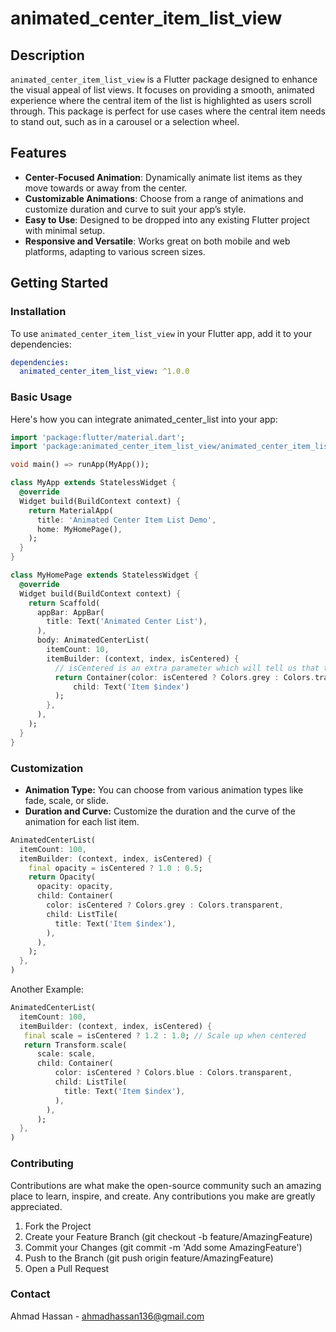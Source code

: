 # animated_center_item_list_view

## Description

`animated_center_item_list_view` is a Flutter package designed to enhance the visual appeal of list views. It
focuses on providing a smooth, animated experience where the central item of the list is highlighted
as users scroll through. This package is perfect for use cases where the central item needs to stand
out, such as in a carousel or a selection wheel.

## Features

- **Center-Focused Animation**: Dynamically animate list items as they move towards or away from the
  center.
- **Customizable Animations**: Choose from a range of animations and customize duration and curve to
  suit your app’s style.
- **Easy to Use**: Designed to be dropped into any existing Flutter project with minimal setup.
- **Responsive and Versatile**: Works great on both mobile and web platforms, adapting to various
  screen sizes.

## Getting Started

### Installation

To use `animated_center_item_list_view` in your Flutter app, add it to your dependencies:

```yaml
dependencies:
  animated_center_item_list_view: ^1.0.0
```

### Basic Usage

Here's how you can integrate animated_center_list into your app:

```dart
import 'package:flutter/material.dart';
import 'package:animated_center_item_list_view/animated_center_item_list_view.dart';

void main() => runApp(MyApp());

class MyApp extends StatelessWidget {
  @override
  Widget build(BuildContext context) {
    return MaterialApp(
      title: 'Animated Center Item List Demo',
      home: MyHomePage(),
    );
  }
}

class MyHomePage extends StatelessWidget {
  @override
  Widget build(BuildContext context) {
    return Scaffold(
      appBar: AppBar(
        title: Text('Animated Center List'),
      ),
      body: AnimatedCenterList(
        itemCount: 10,
        itemBuilder: (context, index, isCentered) {
          // isCentered is an extra parameter which will tell us that the widget is centered or not
          return Container(color: isCentered ? Colors.grey : Colors.transparent,
              child: Text('Item $index')
          );
        },
      ),
    );
  }
}
```

### Customization

- **Animation Type:** You can choose from various animation types like fade, scale, or slide.
- **Duration and Curve:** Customize the duration and the curve of the animation for each list item.

```dart
AnimatedCenterList(
  itemCount: 100,
  itemBuilder: (context, index, isCentered) {
    final opacity = isCentered ? 1.0 : 0.5;
    return Opacity(
      opacity: opacity,
      child: Container(
        color: isCentered ? Colors.grey : Colors.transparent,
        child: ListTile(
          title: Text('Item $index'),
        ),
      ),
    );
  },
)
```

Another Example:

```dart
AnimatedCenterList(
  itemCount: 100,
  itemBuilder: (context, index, isCentered) {
   final scale = isCentered ? 1.2 : 1.0; // Scale up when centered
   return Transform.scale(
      scale: scale,
      child: Container(
          color: isCentered ? Colors.blue : Colors.transparent,
          child: ListTile(
            title: Text('Item $index'),
          ),
        ),
      );
  },
)
```

### Contributing

Contributions are what make the open-source community such an amazing place to learn, inspire, and create. Any contributions you make are greatly appreciated.

1. Fork the Project
2. Create your Feature Branch (git checkout -b feature/AmazingFeature)
3. Commit your Changes (git commit -m 'Add some AmazingFeature')
4. Push to the Branch (git push origin feature/AmazingFeature)
5. Open a Pull Request


### Contact

Ahmad Hassan - ahmadhassan136@gmail.com

